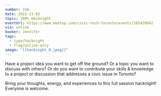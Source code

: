 ```yaml
---
number: 316
date: 2021-11-02
topic: 100% Hacknight
eventUrl: https://www.meetup.com/civic-tech-toronto/events/281420042
via: online
booker: Jennifer
tags:
  - type/hacknight
  - flag/online-only
image: "[[hacknight_0.jpeg]]"
---
```


Have a project idea you want to get off the ground? Or a topic you want to discuss with others? Or do you want to contribute your skills & knowledge to a project or discussion that addresses a civic issue in Toronto?

Bring your thoughts, energy, and experiences to this full session hacknight! Everyone is welcome.
